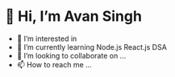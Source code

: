 # 👋 Hi, I’m Avan Singh
- 👀 I’m interested in
- 🌱 I’m currently learning Node.js React.js DSA
- 💞️ I’m looking to collaborate on ...
- 📫 How to reach me ...

<!---
avansingh085/avansingh085 is a ✨ special ✨ repository because its `README.md` (this file) appears on your GitHub profile.
You can click the Preview link to take a look at your changes.
--->
